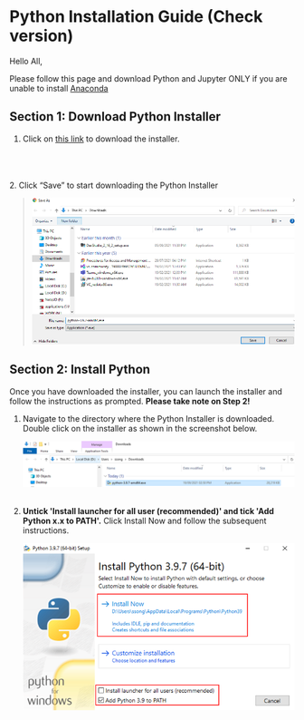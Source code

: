 # Python Installation Guide (Check version)

[comment]: # (Testing out my first mkdocs)
Hello All,

Please follow this page and download Python and Jupyter ONLY if you are unable to install [Anaconda](/installer_guide/anaconda/)

## Section 1: Download Python Installer
1. Click on [this link](https://www.python.org/ftp/python/3.9.11/python-3.9.11-amd64.exe) to download the installer.
<!-- 1. Follow [this link](https://www.python.org/downloads/). Click on Download Python x.x.x (Download the latest version that you can see.) 
[Screenshot](img/python.png)   -->
    
<br></br>  
2. Click “Save” to start downloading the Python Installer  

>![Screenshot](img/save_pythonInt.png)


## Section 2: Install Python

Once you have downloaded the installer, you can launch the installer and follow the instructions as prompted. **Please take note on Step 2!**

1.	Navigate to the directory where the Python Installer is downloaded. Double click on the installer as shown in the screenshot below.

    ![Screenshot](img/run_installer_python.png)
<br></br>  

2. **Untick 'Install launcher for all user (recommended)' and tick 'Add Python x.x to PATH'.** Click Install Now and follow the subsequent instructions.

    ![Screenshot](img/python_inst1.png)
<br></br>  

<!-- ## Section 3: Install and Run Jupyter

Once Python is installed, you may run the following to install and run jupyter notebook.

1. In the search bar, search for command prompt and open it.

    ![Screenshot](img/inst_jup1.png)
<br></br>  

2. Type "pip install notebook" and hit enter. (Alternatively, you may type pip install jupyterlab". jupyterlab is another flavour of jupyter notebook.)

    ![Screenshot](img/inst_jup2.png)
<br></br>  

3. Once it is completed. Type "juypter notebook" to run the notebook (or "jupyterlab" if you installed jupyterlab). A tab will automatically open in your browser. If not, type localhost:8888 into any browser.

    ![Screenshot](img/inst_jup3.png) -->